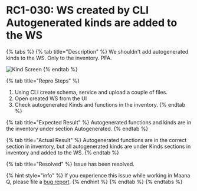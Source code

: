 # RC1-030: WS created by CLI Autogenerated kinds are added to the WS

{% tabs %}
{% tab title="Description" %}
We shouldn't add autogenerated kinds to the WS. Only to the inventory. PFA.

![Kind Screen](https://maanaimages.blob.core.windows.net/maana-q-documentation/kind%20screen.png)
{% endtab %}

{% tab title="Repro Steps" %}
1. Using CLI create schema, service and upload a couple of files.
2. Open created WS from the UI
3. Check autogenerated Kinds and functions in the inventory.
{% endtab %}

{% tab title="Expected Result" %}
Autogenerated functions and kinds are in the inventory under section Autogenerated.
{% endtab %}

{% tab title="Actual Result" %}
Autogenerated functions are in the correct section in inventory, but all autogenerated kinds are under Kinds sections in inventory and added to the WS.
{% endtab %}

{% tab title="Resolved" %}
Issue has been resolved.  

{% hint style="info" %}
If you experience this issue while working in Maana Q, please file a [bug report](https://maana-ue.gitbook.io/product/reference-docs/report-bugs).
{% endhint %}
{% endtab %}
{% endtabs %}

